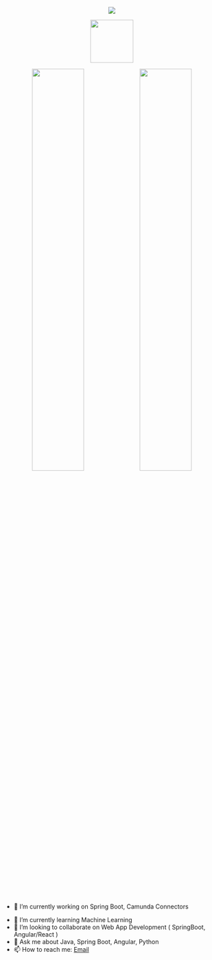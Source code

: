 <!--📊💬STATTITLE / 🌐WEBSITE: https://textanim.com/ -->
<p align="center">
<img src="https://i.imgur.com/YCw47Dm.gif">
<!--🖼️OCTOCAT-->
<p align="center">
<img src="https://media.giphy.com/media/IP7sarl7C5lSFCw9rG/giphy.gif"  width="100px" height="100px"></p>
<p align="center">
<img src="https://github-readme-stats.vercel.app/api?username=baibhavtripathi&show_icons=true&theme=tokyonight" width="49%">
<img src="https://github-readme-streak-stats.herokuapp.com?user=baibhavtripathi&theme=tokyonight&date_format=M%20j%5B%2C%20Y%5D" width="49%">

<br>
<br>


- 🔭 I’m currently working on Spring Boot, Camunda Connectors
<!-- - 🦄 I’m currently hustling on LeetCode -->
- 🌱 I’m currently learning Machine Learning
- 👯 I’m looking to collaborate on Web App Development ( SpringBoot, Angular/React )
- 💬 Ask me about Java, Spring Boot, Angular, Python
- 📫 How to reach me: [Email](mailto:tripathi0954@gmail.com)
